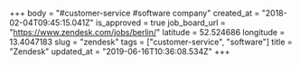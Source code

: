 +++
body = "#customer-service #software company"
created_at = "2018-02-04T09:45:15.041Z"
is_approved = true
job_board_url = "https://www.zendesk.com/jobs/berlin/"
latitude = 52.524686
longitude = 13.4047183
slug = "zendesk"
tags = ["customer-service", "software"]
title = "Zendesk"
updated_at = "2019-06-16T10:36:08.534Z"
+++
